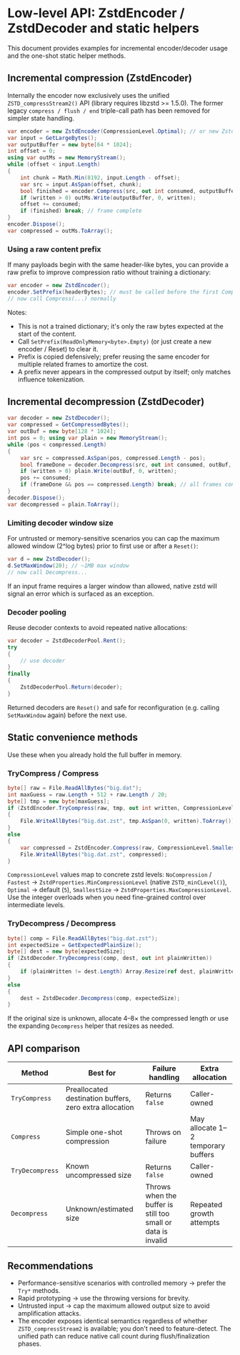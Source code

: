 # Low-level API: ZstdEncoder / ZstdDecoder and static helpers

This document provides examples for incremental encoder/decoder usage and the one-shot static helper methods.

## Incremental compression (ZstdEncoder)
Internally the encoder now exclusively uses the unified `ZSTD_compressStream2()` API (library requires libzstd >= 1.5.0). The former legacy `compress / flush / end` triple-call path has been removed for simpler state handling.
```csharp
var encoder = new ZstdEncoder(CompressionLevel.Optimal); // or new ZstdEncoder(level: 5)
var input = GetLargeBytes();
var outputBuffer = new byte[64 * 1024];
int offset = 0;
using var outMs = new MemoryStream();
while (offset < input.Length)
{
    int chunk = Math.Min(8192, input.Length - offset);
    var src = input.AsSpan(offset, chunk);
    bool finished = encoder.Compress(src, out int consumed, outputBuffer, out int written, isFinalBlock: offset + chunk == input.Length);
    if (written > 0) outMs.Write(outputBuffer, 0, written);
    offset += consumed;
    if (finished) break; // frame complete
}
encoder.Dispose();
var compressed = outMs.ToArray();
```

### Using a raw content prefix
If many payloads begin with the same header-like bytes, you can provide a raw prefix to improve compression ratio without training a dictionary:
```csharp
var encoder = new ZstdEncoder();
encoder.SetPrefix(headerBytes); // must be called before the first Compress (or after Reset before reuse)
// now call Compress(...) normally
```
Notes:
- This is not a trained dictionary; it's only the raw bytes expected at the start of the content.
- Call `SetPrefix(ReadOnlyMemory<byte>.Empty)` (or just create a new encoder / Reset) to clear it.
- Prefix is copied defensively; prefer reusing the same encoder for multiple related frames to amortize the cost.
- A prefix never appears in the compressed output by itself; only matches influence tokenization.

## Incremental decompression (ZstdDecoder)
```csharp
var decoder = new ZstdDecoder();
var compressed = GetCompressedBytes();
var outBuf = new byte[128 * 1024];
int pos = 0; using var plain = new MemoryStream();
while (pos < compressed.Length)
{
    var src = compressed.AsSpan(pos, compressed.Length - pos);
    bool frameDone = decoder.Decompress(src, out int consumed, outBuf, out int written, isFinalBlock: pos + consumed == compressed.Length);
    if (written > 0) plain.Write(outBuf, 0, written);
    pos += consumed;
    if (frameDone && pos == compressed.Length) break; // all frames consumed
}
decoder.Dispose();
var decompressed = plain.ToArray();
```

### Limiting decoder window size
For untrusted or memory-sensitive scenarios you can cap the maximum allowed window (2^log bytes) prior to first use or after a `Reset()`:
```csharp
var d = new ZstdDecoder();
d.SetMaxWindow(20); // ~1MB max window
// now call Decompress...
```
If an input frame requires a larger window than allowed, native zstd will signal an error which is surfaced as an exception.

### Decoder pooling
Reuse decoder contexts to avoid repeated native allocations:
```csharp
var decoder = ZstdDecoderPool.Rent();
try
{
    // use decoder
}
finally
{
    ZstdDecoderPool.Return(decoder);
}
```
Returned decoders are `Reset()` and safe for reconfiguration (e.g. calling `SetMaxWindow` again) before the next use.

## Static convenience methods
Use these when you already hold the full buffer in memory.

### TryCompress / Compress
```csharp
byte[] raw = File.ReadAllBytes("big.dat");
int maxGuess = raw.Length + 512 + raw.Length / 20;
byte[] tmp = new byte[maxGuess];
if (ZstdEncoder.TryCompress(raw, tmp, out int written, CompressionLevel.SmallestSize))
{
    File.WriteAllBytes("big.dat.zst", tmp.AsSpan(0, written).ToArray());
}
else
{
    var compressed = ZstdEncoder.Compress(raw, CompressionLevel.SmallestSize);
    File.WriteAllBytes("big.dat.zst", compressed);
}
```

`CompressionLevel` values map to concrete zstd levels: `NoCompression` / `Fastest` → `ZstdProperties.MinCompressionLevel` (native `ZSTD_minCLevel()`), `Optimal` → default (`5`), `SmallestSize` → `ZstdProperties.MaxCompressionLevel`. Use the integer overloads when you need fine-grained control over intermediate levels.

### TryDecompress / Decompress
```csharp
byte[] comp = File.ReadAllBytes("big.dat.zst");
int expectedSize = GetExpectedPlainSize();
byte[] dest = new byte[expectedSize];
if (ZstdDecoder.TryDecompress(comp, dest, out int plainWritten))
{
    if (plainWritten != dest.Length) Array.Resize(ref dest, plainWritten);
}
else
{
    dest = ZstdDecoder.Decompress(comp, expectedSize);
}
```

If the original size is unknown, allocate 4–8× the compressed length or use the expanding `Decompress` helper that resizes as needed.

## API comparison
| Method | Best for | Failure handling | Extra allocation |
|--------|----------|------------------|------------------|
| `TryCompress` | Preallocated destination buffers, zero extra allocation | Returns `false` | Caller-owned |
| `Compress` | Simple one-shot compression | Throws on failure | May allocate 1–2 temporary buffers |
| `TryDecompress` | Known uncompressed size | Returns `false` | Caller-owned |
| `Decompress` | Unknown/estimated size | Throws when the buffer is still too small or data is invalid | Repeated growth attempts |

## Recommendations
- Performance-sensitive scenarios with controlled memory → prefer the `Try*` methods.
- Rapid prototyping → use the throwing versions for brevity.
- Untrusted input → cap the maximum allowed output size to avoid amplification attacks.
 - The encoder exposes identical semantics regardless of whether `ZSTD_compressStream2` is available; you don't need to feature-detect. The unified path can reduce native call count during flush/finalization phases.
